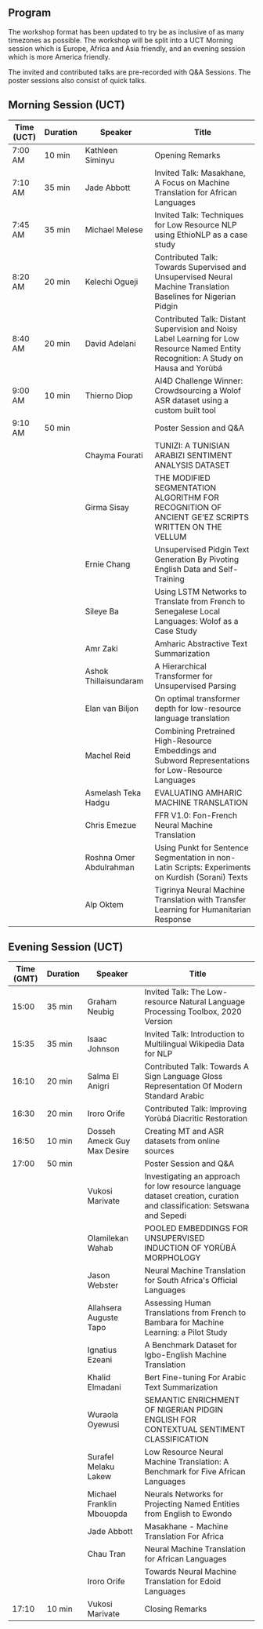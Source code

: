 

## Program

The workshop format has been updated to try be as inclusive of as many timezones as possible. The workshop will be split into a UCT Morning session which is Europe, Africa and Asia friendly, and an evening session which is more America friendly. 

The invited and contributed talks are pre-recorded with Q&A Sessions. The poster sessions also consist of quick talks. 


## Morning Session (UCT)

| Time (UCT) | Duration | Speaker                 | Title                                                                                                                                 |
|------------|----------|-------------------------|---------------------------------------------------------------------------------------------------------------------------------------|
| 7:00 AM    | 10 min   | Kathleen Siminyu        | Opening Remarks                                                                                                                       |
| 7:10 AM    | 35 min   | Jade Abbott             | Invited Talk: Masakhane, A Focus on Machine Translation for African Languages                                                         |
| 7:45 AM    | 35 min   | Michael Melese          | Invited Talk: Techniques for Low Resource NLP using EthioNLP as a case study                                                          |
| 8:20 AM    | 20 min   | Kelechi Ogueji          | Contributed Talk: Towards Supervised and Unsupervised Neural Machine Translation Baselines for Nigerian Pidgin                        |
| 8:40 AM    | 20 min   | David Adelani           | Contributed Talk: Distant Supervision and Noisy Label Learning for Low Resource Named Entity Recognition: A Study on Hausa and Yorùbá |
| 9:00 AM    | 10 min   | Thierno Diop            | AI4D Challenge Winner: Crowdsourcing a Wolof ASR dataset using a custom built tool                                                    |
| 9:10 AM    | 50 min   |                         | Poster Session and Q&A                                                                                                                |
|            |          | Chayma Fourati          | TUNIZI: A TUNISIAN ARABIZI SENTIMENT ANALYSIS DATASET                                                                                 |
|            |          | Girma Sisay             | THE MODIFIED SEGMENTATION ALGORITHM FOR RECOGNITION OF ANCIENT GE’EZ SCRIPTS WRITTEN ON THE VELLUM                                    |
|            |          | Ernie Chang             | Unsupervised Pidgin Text Generation By Pivoting English Data and Self-Training                                                        |
|            |          | Sileye Ba               | Using LSTM Networks to Translate from French to Senegalese Local Languages: Wolof as a Case Study                                     |
|            |          | Amr Zaki                | Amharic Abstractive Text Summarization                                                                                                |
|            |          | Ashok Thillaisundaram   | A Hierarchical Transformer for Unsupervised Parsing                                                                                   |
|            |          | Elan van Biljon         | On optimal transformer depth for low-resource language translation                                                                    |
|            |          | Machel Reid             | Combining Pretrained High-Resource Embeddings and Subword Representations for Low-Resource Languages                                  |
|            |          | Asmelash Teka Hadgu     | EVALUATING AMHARIC MACHINE TRANSLATION                                                                                                |
|            |          | Chris Emezue            | FFR V1.0: Fon-French Neural Machine Translation                                                                                       |
|            |          | Roshna Omer Abdulrahman | Using Punkt for Sentence Segmentation in non-Latin Scripts: Experiments on Kurdish (Sorani) Texts                                     |
|            |          | Alp Oktem               | Tigrinya Neural Machine Translation with Transfer Learning for Humanitarian Response                                                  |

## Evening Session (UCT)


| Time (GMT) | Duration | Speaker                     | Title                                                                                                                  |
|------------|----------|-----------------------------|------------------------------------------------------------------------------------------------------------------------|
| 15:00      | 35 min   | Graham Neubig               | Invited Talk: The Low-resource Natural Language Processing Toolbox, 2020 Version                                       |
| 15:35      | 35 min   | Isaac Johnson               | Invited Talk: Introduction to Multilingual Wikipedia Data for NLP                                                      |
| 16:10      | 20 min   | Salma El Anigri             | Contributed Talk: Towards A Sign Language Gloss Representation Of Modern Standard Arabic                               |
| 16:30      | 20 min   | Iroro Orife                 | Contributed Talk: Improving Yorùbá Diacritic Restoration                                                               |
| 16:50      | 10 min   | Dosseh Ameck Guy Max Desire | Creating MT and ASR datasets from online sources                                                                       |
| 17:00      | 50 min   |                             | Poster Session and Q&A                                                                                                 |
|            |          | Vukosi Marivate             | Investigating an approach for low resource language dataset creation, curation and classification: Setswana and Sepedi |
|            |          | Olamilekan Wahab            | POOLED EMBEDDINGS FOR UNSUPERVISED INDUCTION OF YORÙBÁ MORPHOLOGY                                                      |
|            |          | Jason Webster               | Neural Machine Translation for South Africa's Official Languages                                                       |
|            |          | Allahsera Auguste Tapo      | Assessing Human Translations from French to Bambara for Machine Learning: a Pilot Study                                |
|            |          | Ignatius Ezeani             | A Benchmark Dataset for Igbo-English Machine Translation                                                               |
|            |          | Khalid Elmadani             | Bert Fine-tuning For Arabic Text Summarization                                                                         |
|            |          | Wuraola Oyewusi             | SEMANTIC ENRICHMENT OF NIGERIAN PIDGIN ENGLISH FOR CONTEXTUAL SENTIMENT CLASSIFICATION                                 |
|            |          | Surafel Melaku Lakew        | Low Resource Neural Machine Translation: A Benchmark for Five African Languages                                        |
|            |          | Michael Franklin Mbouopda   | Neurals Networks for Projecting Named Entities from English to Ewondo                                                  |
|            |          | Jade Abbott                 | Masakhane - Machine Translation For Africa                                                                             |
|            |          | Chau Tran                   | Neural Machine Translation for African Languages                                                                       |
|            |          | Iroro Orife                 | Towards Neural Machine Translation for Edoid Languages                                                                 |
| 17:10      | 10 min   | Vukosi Marivate             | Closing Remarks                                                                                                        |